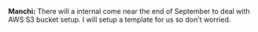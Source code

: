 **Manchi:** There will a internal come near the end of September to deal with AWS S3 bucket setup. I will setup a template for us so don't worried.